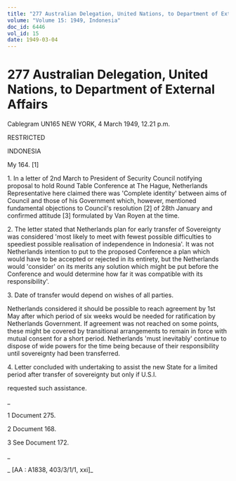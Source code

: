```yaml
---
title: "277 Australian Delegation, United Nations, to Department of External Affairs"
volume: "Volume 15: 1949, Indonesia"
doc_id: 6446
vol_id: 15
date: 1949-03-04
---
```


# 277 Australian Delegation, United Nations, to Department of External Affairs

Cablegram UN165 NEW YORK, 4 March 1949, 12.21 p.m.

RESTRICTED

INDONESIA

My 164. [1]

1\. In a letter of 2nd March to President of Security Council notifying proposal to hold Round Table Conference at The Hague, Netherlands Representative here claimed there was 'Complete identity' between aims of Council and those of his Government which, however, mentioned fundamental objections to Council's resolution [2] of 28th January and confirmed attitude [3] formulated by Van Royen at the time.

2\. The letter stated that Netherlands plan for early transfer of Sovereignty was considered 'most likely to meet with fewest possible difficulties to speediest possible realisation of independence in Indonesia'. It was not Netherlands intention to put to the proposed Conference a plan which would have to be accepted or rejected in its entirety, but the Netherlands would 'consider' on its merits any solution which might be put before the Conference and would determine how far it was compatible with its responsibility'.

3\. Date of transfer would depend on wishes of all parties.

Netherlands considered it should be possible to reach agreement by 1st May after which period of six weeks would be needed for ratification by Netherlands Government. If agreement was not reached on some points, these might be covered by transitional arrangements to remain in force with mutual consent for a short period. Netherlands 'must inevitably' continue to dispose of wide powers for the time being because of their responsibility until sovereignty had been transferred.

4\. Letter concluded with undertaking to assist the new State for a limited period after transfer of sovereignty but only if U.S.I.

requested such assistance.

_

1 Document 275.

2 Document 168.

3 See Document 172.

_

_ [AA : A1838, 403/3/1/1, xxi]_
